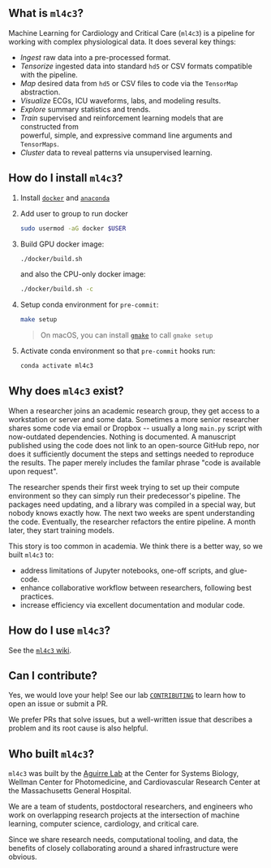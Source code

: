 ## What is `ml4c3`?
Machine Learning for Cardiology and Critical Care (`ml4c3`) is a pipeline for  
working with complex physiological data. It does several key things:

- *Ingest* raw data into a pre-processed format.
- *Tensorize* ingested data into standard `hd5` or CSV formats compatible with the pipeline.
- *Map* desired data from `hd5` or CSV files to code via the `TensorMap` abstraction.
- *Visualize* ECGs, ICU waveforms, labs, and modeling results.
- *Explore* summary statistics and trends.
- *Train* supervised and reinforcement learning models that are constructed from  
    powerful, simple, and expressive command line arguments and `TensorMaps`.
- *Cluster* data to reveal patterns via unsupervised learning.

## How do I install `ml4c3`?
1. Install [`docker`](https://docs.docker.com/get-docker/) and [`anaconda`](https://docs.conda.io/projects/conda/en/latest/user-guide/install/)

1. Add user to group to run docker
    ```bash
    sudo usermod -aG docker $USER
    ```

1. Build GPU docker image:
    ```bash
    ./docker/build.sh
    ```

    and also the CPU-only docker image:
    ```bash
    ./docker/build.sh -c
    ```

1. Setup conda environment for `pre-commit`:
    ```bash
    make setup
    ```
    > On macOS, you can install [`gmake`](https://formulae.brew.sh/formula/make) to call `gmake setup`

1. Activate conda environment so that `pre-commit` hooks run:
    ```bash
    conda activate ml4c3
    ```

## Why does `ml4c3` exist?
When a researcher joins an academic research group, they get access to a workstation or
server and some data. Sometimes a more senior researcher shares some code via email or
Dropbox -- usually a long `main.py` script with now-outdated dependencies. Nothing is
documented. A manuscript published using the code does not link to an open-source GitHub
repo, nor does it sufficiently document the steps and settings needed to reproduce the
results. The paper merely includes the familar phrase "code is available upon request".

The researcher spends their first week trying to set up their compute environment so they
can simply run their predecessor's pipeline. The packages need updating, and a library was
compiled in a special way, but nobody knows exactly how. The next two weeks are spent
understanding the code. Eventually, the researcher refactors the entire pipeline. A month
later, they start training models.

This story is too common in academia. We think there is a better way, so we built `ml4c3` to:
- address limitations of Jupyter notebooks, one-off scripts, and glue-code.
- enhance collaborative workflow between researchers, following best practices.
- increase efficiency via excellent documentation and modular code.

## How do I use `ml4c3`?
See the [`ml4c3` wiki](https://github.com/aguirre-lab/ml4c3/wiki).

## Can I contribute?
Yes, we would love your help! See our lab [`CONTRIBUTING`](https://github.com/aguirre-lab/aguirre-lab/blob/master/CONTRIBUTING.md)
to learn how to open an issue or submit a PR.

We prefer PRs that solve issues, but a well-written issue that describes a problem and
its root cause is also helpful.

## Who built `ml4c3`?
`ml4c3` was built by the [Aguirre Lab](https://csb.mgh.harvard.edu/aaron_aguirre) at the
Center for Systems Biology, Wellman Center for Photomedicine, and Cardiovascular Research
Center at the Massachusetts General Hospital.

We are a team of students, postdoctoral researchers, and engineers who work on overlapping
research projects at the intersection of machine learning, computer science, cardiology,
and critical care.

Since we share research needs, computational tooling, and data, the benefits of closely
collaborating around a shared infrastructure were obvious.
